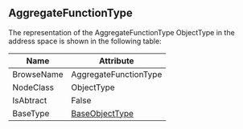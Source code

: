 <!-- objecttype -->
## AggregateFunctionType
  
The representation of the AggregateFunctionType ObjectType in the address space is shown in the following table:  

|Name|Attribute|
|---|---|
|BrowseName|AggregateFunctionType|
|NodeClass|ObjectType|
|IsAbtract|False|
|BaseType|[BaseObjectType](../../../Part5/ObjectTypes/BaseObjectType/readme.md)|

